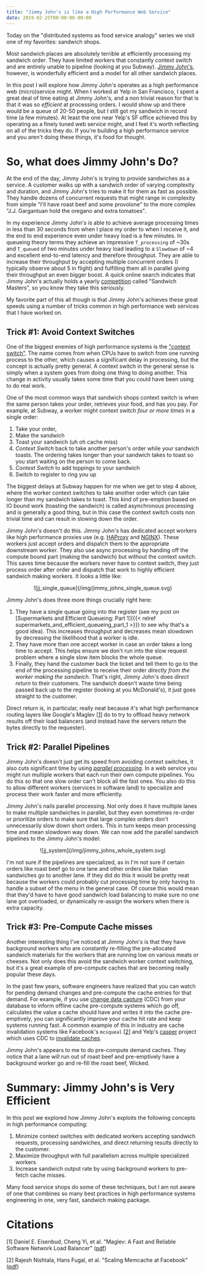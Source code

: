 ```yaml
---
title: "Jimmy John's is like a High Performance Web Service"
date: 2019-02-25T00:00:00-00:00
---
```

Today on the "distributed systems as food service analogy" series we visit one
of my favorites: sandwich shops.

Most sandwich places are absolutely terrible at efficiently processing my
sandwich order. They have limited workers that constantly context switch and
are entirely unable to pipeline (looking at you Subway). [Jimmy
John's](https://www.jimmyjohns.com/), however, is wonderfully efficient and a
model for all other sandwich places.

In this post I will explore how Jimmy John's operates as a high performance web
(micro)service might. When I worked at Yelp in San Francisco, I spent a great
deal of time eating at Jimmy John's, and a non trivial reason for that is that
it was so *efficient* at processing orders. I would show up and there would be
a queue of 20-50 people, but I still got my sandwich in record time (a few
minutes). At least the one near Yelp's SF office achieved this by operating as
a finely tuned web service might, and I feel it's worth reflecting on all of
the tricks they do. If you're building a high performance service and you
aren't doing these things, it's food for thought.

So, what does Jimmy John's Do?
==============================

At the end of the day, Jimmy John's is trying to provide sandwiches as a
service. A customer walks up with a sandwich order of varying complexity and
duration, and Jimmy John's tries to make it for them as fast as possible. They
handle dozens of concurrent requests that might range in complexity from simple
"I'll have roast beef and some provolone" to the more complex "J.J. Gargantuan
hold the oregano and extra tomatoes".

In my experience Jimmy John's is able to achieve average processing times in
less than 30 seconds from when I place my order to when I receive it, and the
end to end experience even under heavy load is a few minutes. In queueing
theory terms they achieve an impressive `T_processing` of ~30s and `T_queued`
of two minutes under heavy load leading to a `Slowdown` of ~4 and excellent
end-to-end latency and therefore throughput. They are able to increase their
throughput by accepting multiple concurrent orders (I typically observe about 5
in flight) and fulfilling them all in parallel giving their throughput an even
bigger boost. A quick online search indicates that Jimmy John's actually
holds a yearly [competition](https://vimeo.com/289769768) called "Sandwich
Masters", so you know they take this seriously.

My favorite part of this all though is that Jimmy John's achieves these great
speeds using a number of tricks common in high performance web services that I
have worked on.

Trick #1: Avoid Context Switches
--------------------------------

One of the biggest enemies of high performance systems is the ["context
switch"](https://en.wikipedia.org/wiki/Context_switch).  The name comes from
when CPUs have to switch from one running process to the other, which causes a
significant delay in processing, but the concept is actually pretty general. A
context switch in the general sense is simply when a system goes from doing one
thing to doing another. This change in activity usually takes some time that
you could have been using to do real work.

One of the most common ways that sandwich shops context switch is when the same
person takes your order, retrieves your food, and has you pay. For example, at
Subway, a worker might context switch *four or more times* in a single order:

1. Take your order,
2. Make the sandwich
3. Toast your sandwich (uh oh cache miss)
4. *Context Switch* back to take another person's order while your sandwich
  toasts. The ordering takes longer than your sandwich takes to toast so
  you start waiting on the person to come back.
5. *Context Switch* to add toppings to your sandwich
6. Switch to register to ring you up

The biggest delays at Subway happen for me when we get to step 4 above, where
the worker context switches to take another order which can take longer than
my sandwich takes to toast. This kind of pre-emption based on IO bound work
(toasting the sandwich) is called asynchronous processing and is generally
a good thing, but in this case the context switch costs non trivial time and
can result in slowing down the order.

Jimmy John's doesn't do this. Jimmy John's has dedicated accept workers like
high performance proxies use (e.g. [HAProxy](http://www.haproxy.org/) and
[NGINX](https://www.nginx.com/)). These workers just accept orders and dispatch
them to the appropriate downstream worker. They also use async processing by
handing off the compute bound part (making the sandwich) but without the
context switch. This saves time because the workers never have to context
switch, they just process order after order and dispatch that work to highly
efficient sandwich making workers. It looks a little like:

<center>![jj_single_queue](/img/jimmy_johns_single_queue.svg)</center>

Jimmy John's does three more things crucially right here:

1. They have a single queue going into the register (see my post on
   [Supermarkets and Efficient Queueing: Part 1]({{< relref
   supermarkets_and_efficient_queueing_part_1 >}}) to see why that's a good
   idea). This increases throughput and decreases mean slowdown by decreasing
   the likelihood that a worker is idle.
2. They have more than one accept worker in case an order takes a long time to
   accept. This helps ensure we don't run into the slow request problem where a
   single slow item blocks the whole queue.
3. Finally, they hand the customer back the ticket and tell them to go to the
   end of the processing pipeline to receive their order _directly from the
   worker making the sandwich_. That's right, Jimmy John's does _direct return_
   to their customers.  The sandwich doesn't waste time being passed back up to
   the register (looking at you McDonald's), it just goes straight to the
   customer.

Direct return is, in particular, really neat because it's what high performance
routing layers like Google's Maglev [[1](#maglev)] do to try to offload heavy
network results off their load balancers (and instead have the servers return
the bytes directly to the requester).

Trick #2: Parallel Pipelines
----------------------------

Jimmy John's doesn't just get its speed from avoiding context switches, it
also cuts significant time by using [*parallel
processing*](https://en.wikipedia.org/wiki/Parallel_computing). In a web
service you might run multiple workers that each run their own compute
pipelines. You do this so that one slow order can't block all the fast ones.
You also do this to allow different workers (services in software land) to
specialize and process their work faster and more efficiently.

Jimmy John's nails parallel processing. Not only does it have multiple lanes
to make multiple sandwiches in parallel, but they even sometimes re-order
or prioritize orders to make sure that large complex orders don't unnecessarily
slow down short orders. This in turn keeps mean processing time and mean
slowdown way down. We can now add the parallel sandwich pipelines to the Jimmy
John's model:

<center>![jj_system](/img/jimmy_johns_whole_system.svg)</center>

I'm not sure if the pipelines are specialized, as in I'm not sure if certain
orders like roast beef go to one lane and other orders like Italian sandwiches
go to another lane. If they did do this it would be pretty neat because the
workers could probably cut processing time by only having to handle a subset of
the menu in the general case. Of course this would mean that they'd have to
have good sandwich load balancing to make sure no one lane got overloaded, or
dynamically re-assign the workers when there is extra capacity.

Trick #3: Pre-Compute Cache misses
----------------------------------

Another interesting thing I've noticed at Jimmy John's is that they have
background workers who are constantly re-filling the pre-allocated sandwich
materials for the workers that are running low on various meats or cheeses. Not
only does this avoid the sandwich worker context switching, but it's a great
example of pre-compute caches that are becoming really popular these days.

In the past few years, software engineers have realized that you can watch
for pending demand changes and pre-compute the cache entries for that demand.
For example, if you use [change data
capture](https://en.wikipedia.org/wiki/Change_data_capture) (CDC) from your
database to inform offline cache pre-compute systems which go off, calculates
the value a cache should have and writes it into the cache pre-emptively, you
can significantly improve your cache hit rate and keep systems running fast. A
common example of this in industry are cache invalidation systems like
Facebook's `mcsqueal` [[2](#fb_memcache)] and Yelp's
[casper](https://engineeringblog.yelp.com/2018/03/caching-internal-service-calls-at-yelp.html)
project which uses CDC to [invalidate
caches](https://engineeringblog.yelp.com/2018/03/caching-internal-service-calls-at-yelp.html#invalidating-caches).

Jimmy John's appears to me to do pre-compute demand caches. They notice that a
lane will run out of roast beef and pre-emptively have a background worker go
and re-fill the roast beef, Wicked.


Summary: Jimmy John's is Very Efficient
=======================================

In this post we explored how Jimmy John's exploits the following concepts
in high performance computing:

1. Minimize context switches with dedicated workers accepting sandwich
   requests, processing sandwiches, and direct returning results directly
   to the customer.
2. Maximize throughput with full parallelism across multiple specialized
   workers
3. Increase sandwich output rate by using background workers to pre-fetch
   cache misses.

Many food service shops do some of these techniques, but I am not aware of one
that combines so many best practices in high performance systems engineering
in one, very fast, sandwich making package.

Citations
=========
<a name="maglev"></a>
[1] Daniel E. Eisenbud, Cheng Yi, et al. "Maglev: A Fast and Reliable Software
Network Load Balancer"
([pdf](https://static.googleusercontent.com/media/research.google.com/en//pubs/archive/44824.pdf))

<a name="fb_memcache"></a>
[2] Rajesh Nishtala, Hans Fugal, et al. "Scaling Memcache at Facebook" ([pdf](https://www.usenix.org/system/files/conference/nsdi13/nsdi13-final170_update.pdf))

